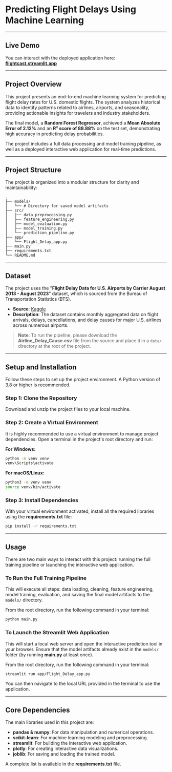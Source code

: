 # Predicting Flight Delays Using Machine Learning

-----

## Live Demo

You can interact with the deployed application here: **[flightcast.streamlit.app](https://flightcast.streamlit.app/)**

-----

## Project Overview

This project presents an end-to-end machine learning system for predicting flight delay rates for U.S. domestic flights. The system analyzes historical data to identify patterns related to airlines, airports, and seasonality, providing actionable insights for travelers and industry stakeholders.

The final model, a **Random Forest Regressor**, achieved a **Mean Absolute Error of 2.12%** and an **R² score of 88.88%** on the test set, demonstrating high accuracy in predicting delay probabilities.

The project includes a full data processing and model training pipeline, as well as a deployed interactive web application for real-time predictions.

-----

## Project Structure

The project is organized into a modular structure for clarity and maintainability:

```
.
├── models/
│   └── # Directory for saved model artifacts
├── src/
│   ├── data_preprocessing.py
│   ├── feature_engineering.py
│   ├── model_evaluation.py
│   ├── model_training.py
│   └── prediction_pipeline.py
├── app/
│   └── Flight_Delay_app.py
├── main.py
├── requirements.txt
└── README.md
```

-----

## Dataset

The project uses the "**Flight Delay Data for U.S. Airports by Carrier August 2013 - August 2023**" dataset, which is sourced from the Bureau of Transportation Statistics (BTS).

  * **Source**: [Kaggle](https://www.kaggle.com/datasets/sriharshaeedala/airline-delay?resource=download)
  * **Description**: The dataset contains monthly aggregated data on flight arrivals, delays, cancellations, and delay causes for major U.S. airlines across numerous airports.

> **Note**: To run the pipeline, please download the **Airline\_Delay\_Cause.csv** file from the source and place it in a `data/` directory at the root of the project.

-----

## Setup and Installation

Follow these steps to set up the project environment. A Python version of 3.8 or higher is recommended.

### Step 1: Clone the Repository

Download and unzip the project files to your local machine.

### Step 2: Create a Virtual Environment

It is highly recommended to use a virtual environment to manage project dependencies. Open a terminal in the project's root directory and run:

**For Windows:**

```bash
python -m venv venv
venv\Scripts\activate
```

**For macOS/Linux:**

```bash
python3 -m venv venv
source venv/bin/activate
```

### Step 3: Install Dependencies

With your virtual environment activated, install all the required libraries using the **requirements.txt** file:

```bash
pip install -r requirements.txt
```

-----

## Usage

There are two main ways to interact with this project: running the full training pipeline or launching the interactive web application.

### To Run the Full Training Pipeline

This will execute all steps: data loading, cleaning, feature engineering, model training, evaluation, and saving the final model artifacts to the `models/` directory.

From the root directory, run the following command in your terminal:

```bash
python main.py
```

### To Launch the Streamlit Web Application

This will start a local web server and open the interactive prediction tool in your browser. Ensure that the model artifacts already exist in the `models/` folder (by running **main.py** at least once).

From the root directory, run the following command in your terminal:

```bash
streamlit run app/Flight_Delay_app.py
```

You can then navigate to the local URL provided in the terminal to use the application.

-----

## Core Dependencies

The main libraries used in this project are:

  * **pandas & numpy**: For data manipulation and numerical operations.
  * **scikit-learn**: For machine learning modeling and preprocessing.
  * **streamlit**: For building the interactive web application.
  * **plotly**: For creating interactive data visualizations.
  * **joblib**: For saving and loading the trained model.

A complete list is available in the **requirements.txt** file.
